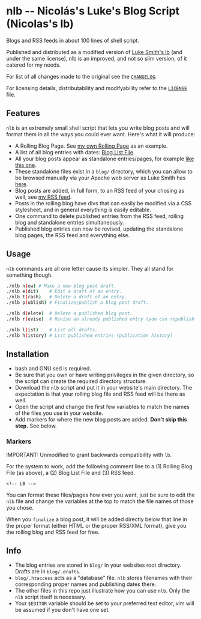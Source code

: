 # nlb -- Nicolás's Luke's Blog Script (Nicolas's lb)

Blogs and RSS feeds in about 100 lines of shell script.

Published and distributed as a modified version of [Luke Smith's lb](https://github.com/LukeSmithxyz/lb) (and under the same license), nlb is an improved, and not so slim version, of it catered for my needs. 

For list of all changes made to the original see the [`CHANGELOG`](https://github.com/rnsavinelli/nlb/blob/blog/CHANGELOG).

For licensing details, distributability and modifyability refer to the [`LICENSE`](https://github.com/rnsavinelli/nlb/blob/blog/LICENSE) file.

## Features

`nlb` is an extremely small shell script that lets you write blog posts and will format them in all the ways you could ever want. Here's what it will produce:

- A Rolling Blog Page. See [my own Rolling Page](https://rnsavinelli.github.io/blog.html) as an example.
- A list of all blog entries with dates: [Blog List File](https://rnsavinelli.github.io/blogindex.html).
- All your blog posts appear as standalone entries/pages, for example [like this one](https://rnsavinelli.github.io/blog/now-plotting-network-traffic.html).
- These standalone files exist in a `blog/` directory, which you can allow to be browsed manually via your Apache web server as Luke Smith has [here](http://lukesmith.xyz/blog).
- Blog posts are added, in full form, to an RSS feed of your chosing as well, see [my RSS feed](https://rnsavinelli.githu.io/rss.xml).
- Posts in the rolling blog have divs that can easily be modified via a CSS stylesheet, and in general everything is easily editable.
- One command to delete published entries from the RSS feed, rolling blog and standalone entries simultaneously.
- Published blog entries can now be revised, updating the standalone blog pages, the RSS feed and everything else.

## Usage

`nlb` commands are all one letter cause its simpler. They all stand for something though.

```sh
./nlb n(ew)	# Make a new blog post draft.
./nlb e(dit)	# Edit a draft of an entry.
./nlb t(rash)	# Delete a draft of an entry.
./nlb p(ublish)	# Finalize/publish a blog post draft.

./nlb d(elete)	# Delete a published blog post.
./nlb r(evise)	# Revise an already published entry (you can republish it with `nlb p` when done).

./nlb l(ist)	# List all drafts.
./nlb h(istory)	# List published entries (publication history)
```

## Installation

+ bash and GNU sed is required.
+ Be sure that you own or have writing privileges in the given directory, so the script can create the required directory structure.
+ Download the `nlb` script and put it in your website's main directory. The expectation is that your rolling blog file and RSS feed will be there as well.
+ Open the script and change the first few variables to match the names of the files you use in your website.
+ Add markers for where the new blog posts are added. **Don't skip this step.** See below.

### Markers

IMPORTANT: Unmodified to grant backwards compatibility with `lb`.

For the system to work, add the following comment line to a (1) Rolling Blog File (as above), a (2) Blog List File and (3) RSS feed.

```
<!-- LB -->
```

You can format these files/pages how ever you want, just be sure to edit the `nlb` file and change the variables at the top to match the file names of those you chose.

When you `finalize` a blog post, it will be added directly below that line in the proper format (either HTML or the proper RSS/XML format), give you the rolling blog and RSS feed for free.

## Info

- The blog entries are stored in `blog/` in your websites root directory. Drafts are in `blog/.drafts`.
- `blog/.htaccess` acts as a "database" file. `nlb` stores filenames with their corresponding proper names and publishing dates there.
- The other files in this repo just illustrate how you can use `nlb`. Only the `nlb` script itself is necessary.
- Your `$EDITOR` variable should be set to your preferred text editor, vim will be assumed if you don't have one set.
